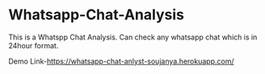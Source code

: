 # Whatsapp-Chat-Analysis
This is a Whatspp Chat Analysis. Can check any whatsapp chat which is in 24hour format. 

Demo Link-https://whatsapp-chat-anlyst-soujanya.herokuapp.com/
